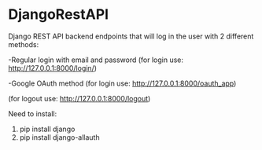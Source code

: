 # DjangoRestAPI

Django REST API backend endpoints that will log in the user with 2 different methods:


-Regular login with email and password (for login use: http://127.0.0.1:8000/login/)

-Google OAuth method (for login use: http://127.0.0.1:8000/oauth_app) 

(for logout use: http://127.0.0.1:8000/logout)


Need to install:


1. pip install django
2. pip install django-allauth
